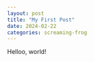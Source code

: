 ```yaml
---
layout: post
title: "My First Post"
date: 2024-02-22
categories: screaming-frog
---
```

Helloo, world!
